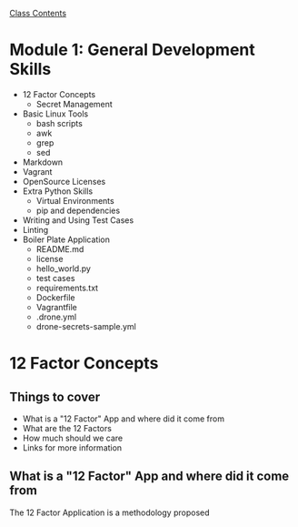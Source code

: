 [Class Contents](../README.md)

# Module 1: General Development Skills

* 12 Factor Concepts
  * Secret Management
* Basic Linux Tools
  * bash scripts
  * awk
  * grep
  * sed
* Markdown
* Vagrant
* OpenSource Licenses
* Extra Python Skills
  * Virtual Environments
  * pip and dependencies
* Writing and Using Test Cases
* Linting
* Boiler Plate Application
  * README.md
  * license
  * hello_world.py
  * test cases
  * requirements.txt
  * Dockerfile
  * Vagrantfile
  * .drone.yml
  * drone-secrets-sample.yml

# 12 Factor Concepts

## Things to cover
* What is a "12 Factor" App and where did it come from
* What are the 12 Factors
* How much should we care
* Links for more information 

## What is a "12 Factor" App and where did it come from

The 12 Factor Application is a methodology proposed 